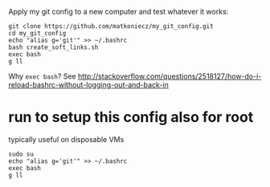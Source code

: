 Apply my git config to a new computer and test whatever it works:

```
git clone https://github.com/matkoniecz/my_git_config.git
cd my_git_config
echo "alias g='git'" >> ~/.bashrc
bash create_soft_links.sh
exec bash
g ll
```

Why `exec bash`? See http://stackoverflow.com/questions/2518127/how-do-i-reload-bashrc-without-logging-out-and-back-in

# run to setup this config also for root
typically useful on disposable VMs

```
sudo su
echo "alias g='git'" >> ~/.bashrc
exec bash
g ll
```

